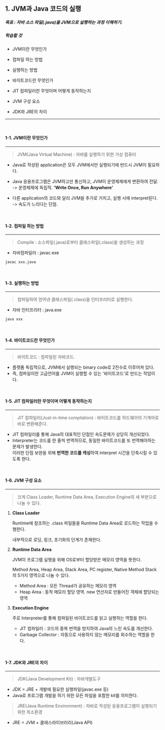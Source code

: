 ## 1. JVM과  Java 코드의 실행

##### 목표 : 자바 소스 파일(.java)을 JVM으로 실행하는 과정 이해하기.

##### 학습할 것

- JVM이란 무엇인가

- 컴파일 하는 방법

- 실행하는 방법

- 바이트코드란 무엇인가

- JIT 컴파일러란 무엇이며 어떻게 동작하는지

- JVM 구성 요소

- JDK와 JRE의 차이

---

</br>

#### 1-1. JVM이란 무엇인가

---

> JVM(Java Virtual Machine) : 자바를 실행하기 위한 가상 컴퓨터

- Java로 작성된 application은 모두 JVM에서만 실행되기에 반드시 JVM이 필요하다.

- Java 응용프로그램은 JVM하고만 통신하고, JVM이 운영체제에게 변환하여 전달.
  -> 운영체제에 독립적. **'Write Once, Run Anywhere'**

- 다른 application의 코드와 달리 JVM을 추가로 거치고, 실행 시에 interpret된다.
  -> 속도가 느리다는 단점.

</br>

#### 1-2. 컴파일 하는 방법

---

> Compile : 소스파일(.java)로부터 클래스파일(.class)을 생성하는 과정

- 자바컴파일러 : javac.exe

```
javac xxx.java
```

</br>

#### 1-3. 실행하는 방법

---

> 컴파일하여 얻어낸 클래스파일(.class)을 인터프리터로 실행한다.

- 자바 인터프리터 : java.exe

```
java xxx
```

</br>

#### 1-4. 바이트코드란 무엇인가

---

> 바이트코드 : 컴파일된 자바코드.

- 플랫폼 독립적으로, JVM에서 실행되는 binary code로 2진수로 이루어져 있다.
- 즉, 컴파일이란 고급언어를 JVM이 실행할 수 있는 '바이트코드'로 만드는 작업이다.

</br>

#### 1-5. JIT 컴파일러란 무엇이며 어떻게 동작하는지

---

> JIT 컴파일러(Just-in-time compilation) : 바이트코드를 하드웨어의 기계어로 바로 변환해준다.

- JIT 컴파일러를 통해  Java의 대표적인 단점인 속도문제가 상당히 개선되었다.
- Interpreter는 코드를 한 줄씩 번역하므로, 동일한 바이트코드를 또 번역해야하는 문제가 발생한다.  
이러한 단점 보완을 위해 **번역한 코드를 캐싱**하여 interpret 시간을 단축시킬 수 있도록 한다.

</br>

#### 1-6. JVM 구성 요소

---

> 크게 Class Loader, Runtime Data Area, Execution Engine의 세 부분으로 나눌 수 있다.

1. **Class Loader**

   Runtime에 참조하는 .class 파일들을 Runtime Data Area로 로드하는 작업을 수행한다.

   내부적으로 로딩, 링크, 초기화의 단계가 존재한다.

2. **Runtime Data Area**

   JVM이 프로그램 실행을 위해 OS로부터 할당받은 메모리 영역을 뜻한다.

   Method Area, Heap Area, Stack Area, PC register, Native Method Stack의 5가지 영역으로 나눌 수 있다.

   - Method Area : 모든 Thread가 공유하는 메모리 영역
   - Heap Area : 동적 메모리 할당 영역. new  연산자로 만들어진 객체에 할당되는 영역

3. **Execution Engine**

   주로 Interpreter를 통해 컴파일된 바이트코드를 읽고 실행하는 역할을 한다.

   - JIT 컴파일러 : 코드의 중복 번역을 방지하여 Java의 느린 속도를 개선한다.
   - Garbage Collector : 자동으로 사용하지 않는 메모리를 회수하는 역할을 한다.


</br>

#### 1-7. JDK와 JRE의 차이

---

> JDK(Java Development Kit) : 자바개발도구

- JDK = JRE + 개발에 필요한 실행파일(javac.exe 등)
- Java로 프로그램 개발을 하기 위한 모든 파일을 포함한 kit를 의미한다.

> JRE(Java Runtime Environment) : 자바로 작성된 응용프로그램이 실행되기 위한 최소환경

- JRE = JVM + 클래스라이브러리(Java API)
